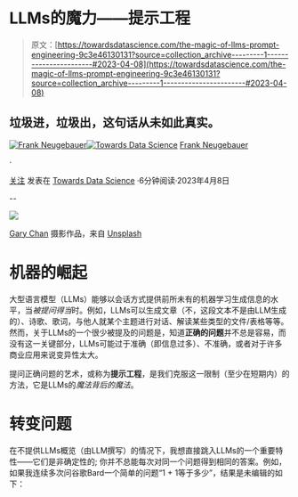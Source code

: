 # LLMs的魔力——提示工程

> 原文：[https://towardsdatascience.com/the-magic-of-llms-prompt-engineering-9c3e46130131?source=collection_archive---------1-----------------------#2023-04-08](https://towardsdatascience.com/the-magic-of-llms-prompt-engineering-9c3e46130131?source=collection_archive---------1-----------------------#2023-04-08)

## 垃圾进，垃圾出，这句话从未如此真实。

[](https://franklyai.medium.com/?source=post_page-----9c3e46130131--------------------------------)[![Frank Neugebauer](../Images/0da70d082d0f9c7ad8ccf574ed215df2.png)](https://franklyai.medium.com/?source=post_page-----9c3e46130131--------------------------------)[](https://towardsdatascience.com/?source=post_page-----9c3e46130131--------------------------------)[![Towards Data Science](../Images/a6ff2676ffcc0c7aad8aaf1d79379785.png)](https://towardsdatascience.com/?source=post_page-----9c3e46130131--------------------------------) [Frank Neugebauer](https://franklyai.medium.com/?source=post_page-----9c3e46130131--------------------------------)

·

[关注](https://medium.com/m/signin?actionUrl=https%3A%2F%2Fmedium.com%2F_%2Fsubscribe%2Fuser%2F29e3b5503cd1&operation=register&redirect=https%3A%2F%2Ftowardsdatascience.com%2Fthe-magic-of-llms-prompt-engineering-9c3e46130131&user=Frank+Neugebauer&userId=29e3b5503cd1&source=post_page-29e3b5503cd1----9c3e46130131---------------------post_header-----------) 发表在 [Towards Data Science](https://towardsdatascience.com/?source=post_page-----9c3e46130131--------------------------------) ·6分钟阅读·2023年4月8日[](https://medium.com/m/signin?actionUrl=https%3A%2F%2Fmedium.com%2F_%2Fvote%2Ftowards-data-science%2F9c3e46130131&operation=register&redirect=https%3A%2F%2Ftowardsdatascience.com%2Fthe-magic-of-llms-prompt-engineering-9c3e46130131&user=Frank+Neugebauer&userId=29e3b5503cd1&source=-----9c3e46130131---------------------clap_footer-----------)

--

[](https://medium.com/m/signin?actionUrl=https%3A%2F%2Fmedium.com%2F_%2Fbookmark%2Fp%2F9c3e46130131&operation=register&redirect=https%3A%2F%2Ftowardsdatascience.com%2Fthe-magic-of-llms-prompt-engineering-9c3e46130131&source=-----9c3e46130131---------------------bookmark_footer-----------)![](../Images/8c28b5ab704518e11aef83823349fb09.png)

[Gary Chan](https://unsplash.com/es/@gary_at_unsplash?utm_source=medium&utm_medium=referral) 摄影作品，来自 [Unsplash](https://unsplash.com/?utm_source=medium&utm_medium=referral)

# 机器的崛起

大型语言模型（LLMs）能够以会话方式提供前所未有的机器学习生成信息的水平，当*被提问得当*时。例如，LLMs可以生成文章（不，这段文本不是由LLM生成的）、诗歌、歌词，与他人就某个主题进行对话、解读某些类型的文件/表格等等。然而，关于LLMs的一个很少被提及的问题是，知道**正确的问题**并不总是容易，而没有这一关键部分，LLMs可能过于准确（即信息过多）、不准确，或者对于许多商业应用来说变异性太大。

提问正确问题的艺术，或称为**提示工程**，是我们克服这一限制（至少在短期内）的方法，它是LLMs的*魔法背后的魔法*。

# 转变问题

在不提供LLMs概览（由LLM撰写）的情况下，我想直接跳入LLMs的一个重要特性——它们是非确定性的; 你并不总能每次对同一个问题得到相同的答案。例如，如果我连续多次问谷歌Bard一个简单的问题“1 + 1等于多少”，结果是未编辑的如下：
